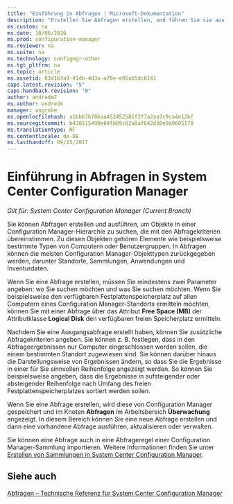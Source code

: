 ```yaml
---
title: "Einführung in Abfragen | Microsoft-Dokumentation"
description: "Erstellen Sie Abfragen erstellen, und führen Sie sie aus, um Objekte in einer Configuration Manager-Hierarchie zu suchen, die mit den Abfragekriterien übereinstimmen."
ms.custom: na
ms.date: 10/06/2016
ms.prod: configuration-manager
ms.reviewer: na
ms.suite: na
ms.technology: configmgr-other
ms.tgt_pltfrm: na
ms.topic: article
ms.assetid: 03d1b3a9-41db-4d3a-a70e-e05ab5dc8141
caps.latest.revision: "5"
caps.handback.revision: "0"
author: andredm7
ms.author: andredm
manager: angrobe
ms.openlocfilehash: a1bb67b786aa452452585f2f7a2aa7c9ca4e12bf
ms.sourcegitcommit: b438515490e04fb09c82a8af642d38e9a0605178
ms.translationtype: HT
ms.contentlocale: de-DE
ms.lasthandoff: 09/15/2017
---
```

# <a name="introduction-to-queries-in-system-center-configuration-manager"></a>Einführung in Abfragen in System Center Configuration Manager

*Gilt für: System Center Configuration Manager (Current Branch)*

Sie können Abfragen erstellen und ausführen, um Objekte in einer Configuration Manager-Hierarchie zu suchen, die mit den Abfragekriterien übereinstimmen. Zu diesen Objekten gehören Elemente wie beispielsweise bestimmte Typen von Computern oder Benutzergruppen. In Abfragen können die meisten Configuration Manager-Objekttypen zurückgegeben werden, darunter Standorte, Sammlungen, Anwendungen und Inventurdaten.  

 Wenn Sie eine Abfrage erstellen, müssen Sie mindestens zwei Parameter angeben: wo Sie suchen möchten und was Sie suchen möchten. Wenn Sie beispielsweise den verfügbaren Festplattenspeicherplatz auf allen Computern eines Configuration Manager-Standorts ermitteln möchten, können Sie mit einer Abfrage über das Attribut **Free Space (MB)** der Attributklasse **Logical Disk** den verfügbaren freien Speicherplatz ermitteln.  

 Nachdem Sie eine Ausgangsabfrage erstellt haben, können Sie zusätzliche Abfragekriterien angeben. Sie können z. B. festlegen, dass in den Abfrageergebnissen nur Computer eingeschlossen werden sollen, die einem bestimmten Standort zugewiesen sind. Sie können darüber hinaus die Darstellungsweise von Ergebnissen ändern, so dass Sie die Ergebnisse in einer für Sie sinnvollen Reihenfolge angezeigt werden. So können Sie beispielsweise angeben, dass die Ergebnisse in aufsteigender oder absteigender Reihenfolge nach Umfang des freien Festplattenspeicherplatzes sortiert werden sollen.  

 Wenn Sie eine Abfrage erstellen, wird diese von Configuration Manager gespeichert und im Knoten **Abfragen** im Arbeitsbereich **Überwachung** angezeigt. In diesem Bereich können Sie eine neue Abfrage erstellen und dann eine vorhandene Abfrage ausführen, aktualisieren oder verwalten.  

 Sie können eine Abfrage auch in eine Abfrageregel einer Configuration Manager-Sammlung importieren. Weitere Informationen finden Sie unter [Erstellen von Sammlungen in System Center Configuration Manager](../../../core/clients/manage/collections/create-collections.md).  

## <a name="see-also"></a>Siehe auch  
 [Abfragen – Technische Referenz für System Center Configuration Manager](../../../core/servers/manage/queries-technical-reference.md)
